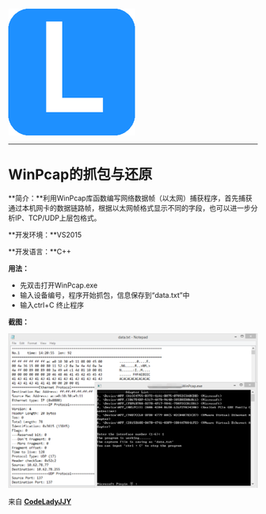[![logo](/logo.png)](http://www.codelady.space)

----------

# WinPcap的抓包与还原

**简介：**利用WinPcap库函数编写网络数据帧（以太网）捕获程序，首先捕获通过本机网卡的数据链路帧，根据以太网帧格式显示不同的字段，也可以进一步分析IP、TCP/UDP上层包格式。

**开发环境：**VS2015

**开发语言：**C++

**用法：**

* 先双击打开WinPcap.exe
* 输入设备编号，程序开始抓包，信息保存到“data.txt”中
* 输入ctrl+C 终止程序

**截图：**

![WinPcap](/WinPcap.png)

来自 **[CodeLadyJJY](http://www.codelady.space)**